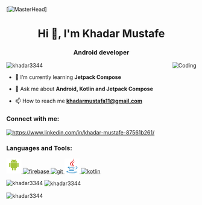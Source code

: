 [![MasterHead](https://1.bp.blogspot.com/-BC5REOdNzDU/XdW2Q3tTYFI/AAAAAAAAEao/wCTMj7VtRU4kUEBMBvFB_bYC90TqeWXEgCLcBGAsYHQ/s1600/2000_600px.gif)]
<h1 align="center">Hi 👋, I'm Khadar Mustafe</h1>
<h3 align="center">Android developer</h3>
<img align="right" alt="Coding" widht="300" src="https://media.tenor.com/NOYF3f82b_gAAAAC/programmer.gif"

<p align="left"> <img src="https://komarev.com/ghpvc/?username=khadar3344&label=Profile%20views&color=0e75b6&style=flat" alt="khadar3344" /> </p>

- 🌱 I’m currently learning **Jetpack Compose**

- 💬 Ask me about **Android, Kotlin and Jetpack Compose**

- 📫 How to reach me **khadarmustafa11@gmail.com**

<h3 align="left">Connect with me:</h3>
<p align="left">
<a href="https://linkedin.com/in/https://www.linkedin.com/in/khadar-mustafe-87561b261/" target="blank"><img align="center" src="https://raw.githubusercontent.com/rahuldkjain/github-profile-readme-generator/master/src/images/icons/Social/linked-in-alt.svg" alt="https://www.linkedin.com/in/khadar-mustafe-87561b261/" height="30" width="40" /></a>
</p>

<h3 align="left">Languages and Tools:</h3>
<p align="left"> <a href="https://developer.android.com" target="_blank" rel="noreferrer"> <img src="https://raw.githubusercontent.com/devicons/devicon/master/icons/android/android-original-wordmark.svg" alt="android" width="40" height="40"/> </a> <a href="https://firebase.google.com/" target="_blank" rel="noreferrer"> <img src="https://www.vectorlogo.zone/logos/firebase/firebase-icon.svg" alt="firebase" width="40" height="40"/> </a> <a href="https://git-scm.com/" target="_blank" rel="noreferrer"> <img src="https://www.vectorlogo.zone/logos/git-scm/git-scm-icon.svg" alt="git" width="40" height="40"/> </a> <a href="https://www.java.com" target="_blank" rel="noreferrer"> <img src="https://raw.githubusercontent.com/devicons/devicon/master/icons/java/java-original.svg" alt="java" width="40" height="40"/> </a> <a href="https://kotlinlang.org" target="_blank" rel="noreferrer"> <img src="https://www.vectorlogo.zone/logos/kotlinlang/kotlinlang-icon.svg" alt="kotlin" width="40" height="40"/> </a> </p>

<p><img align="left" src="https://github-readme-stats.vercel.app/api/top-langs?username=khadar3344&show_icons=true&locale=en&layout=compact" alt="khadar3344" /></p>

<p>&nbsp;<img align="center" src="https://github-readme-stats.vercel.app/api?username=khadar3344&show_icons=true&locale=en" alt="khadar3344" /></p>

<p><img align="center" src="https://github-readme-streak-stats.herokuapp.com/?user=khadar3344&" alt="khadar3344" /></p>
